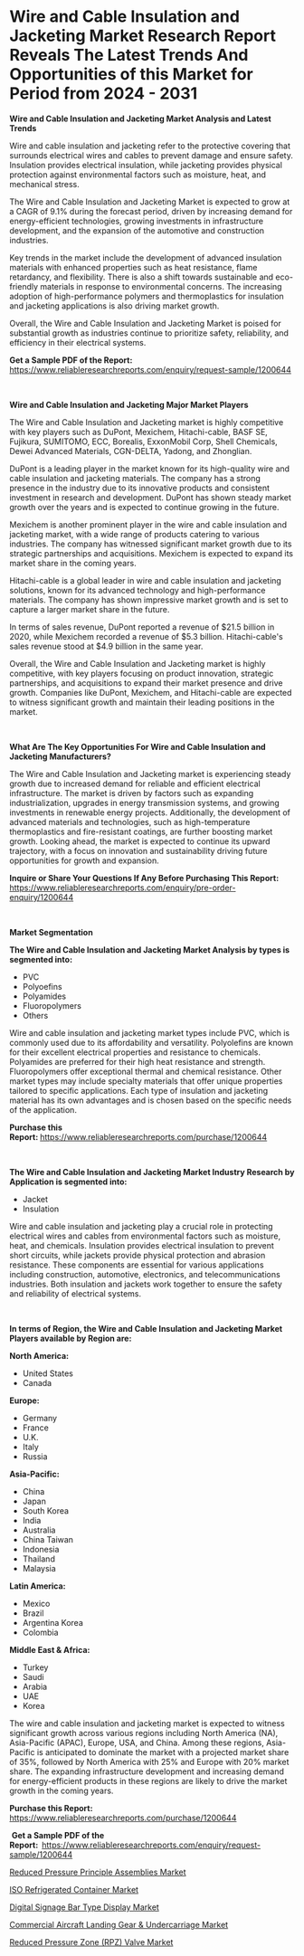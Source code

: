 <p><h1>Wire and Cable Insulation and Jacketing Market Research Report Reveals The Latest Trends And Opportunities of this Market for Period from 2024 - 2031</h1></p><p><strong>Wire and Cable Insulation and Jacketing Market Analysis and Latest Trends</strong></p>
<p><p>Wire and cable insulation and jacketing refer to the protective covering that surrounds electrical wires and cables to prevent damage and ensure safety. Insulation provides electrical insulation, while jacketing provides physical protection against environmental factors such as moisture, heat, and mechanical stress.</p><p>The Wire and Cable Insulation and Jacketing Market is expected to grow at a CAGR of 9.1% during the forecast period, driven by increasing demand for energy-efficient technologies, growing investments in infrastructure development, and the expansion of the automotive and construction industries.</p><p>Key trends in the market include the development of advanced insulation materials with enhanced properties such as heat resistance, flame retardancy, and flexibility. There is also a shift towards sustainable and eco-friendly materials in response to environmental concerns. The increasing adoption of high-performance polymers and thermoplastics for insulation and jacketing applications is also driving market growth.</p><p>Overall, the Wire and Cable Insulation and Jacketing Market is poised for substantial growth as industries continue to prioritize safety, reliability, and efficiency in their electrical systems.</p></p>
<p><strong>Get a Sample PDF of the Report:&nbsp;</strong> <a href="https://www.reliableresearchreports.com/enquiry/request-sample/1200644">https://www.reliableresearchreports.com/enquiry/request-sample/1200644</a></p>
<p>&nbsp;</p>
<p><strong>Wire and Cable Insulation and Jacketing Major Market Players</strong></p>
<p><p>The Wire and Cable Insulation and Jacketing market is highly competitive with key players such as DuPont, Mexichem, Hitachi-cable, BASF SE, Fujikura, SUMITOMO, ECC, Borealis, ExxonMobil Corp, Shell Chemicals, Dewei Advanced Materials, CGN-DELTA, Yadong, and Zhonglian.</p><p>DuPont is a leading player in the market known for its high-quality wire and cable insulation and jacketing materials. The company has a strong presence in the industry due to its innovative products and consistent investment in research and development. DuPont has shown steady market growth over the years and is expected to continue growing in the future.</p><p>Mexichem is another prominent player in the wire and cable insulation and jacketing market, with a wide range of products catering to various industries. The company has witnessed significant market growth due to its strategic partnerships and acquisitions. Mexichem is expected to expand its market share in the coming years.</p><p>Hitachi-cable is a global leader in wire and cable insulation and jacketing solutions, known for its advanced technology and high-performance materials. The company has shown impressive market growth and is set to capture a larger market share in the future.</p><p>In terms of sales revenue, DuPont reported a revenue of $21.5 billion in 2020, while Mexichem recorded a revenue of $5.3 billion. Hitachi-cable's sales revenue stood at $4.9 billion in the same year.</p><p>Overall, the Wire and Cable Insulation and Jacketing market is highly competitive, with key players focusing on product innovation, strategic partnerships, and acquisitions to expand their market presence and drive growth. Companies like DuPont, Mexichem, and Hitachi-cable are expected to witness significant growth and maintain their leading positions in the market.</p></p>
<p>&nbsp;</p>
<p><strong>What Are The Key Opportunities For Wire and Cable Insulation and Jacketing Manufacturers?</strong></p>
<p><p>The Wire and Cable Insulation and Jacketing market is experiencing steady growth due to increased demand for reliable and efficient electrical infrastructure. The market is driven by factors such as expanding industrialization, upgrades in energy transmission systems, and growing investments in renewable energy projects. Additionally, the development of advanced materials and technologies, such as high-temperature thermoplastics and fire-resistant coatings, are further boosting market growth. Looking ahead, the market is expected to continue its upward trajectory, with a focus on innovation and sustainability driving future opportunities for growth and expansion.</p></p>
<p><strong>Inquire or Share Your Questions If Any Before Purchasing This Report:</strong> <a href="https://www.reliableresearchreports.com/enquiry/pre-order-enquiry/1200644">https://www.reliableresearchreports.com/enquiry/pre-order-enquiry/1200644</a></p>
<p>&nbsp;</p>
<p><strong>Market Segmentation</strong></p>
<p><strong>The Wire and Cable Insulation and Jacketing Market Analysis by types is segmented into:</strong></p>
<p><ul><li>PVC</li><li>Polyoefins</li><li>Polyamides</li><li>Fluoropolymers</li><li>Others</li></ul></p>
<p><p>Wire and cable insulation and jacketing market types include PVC, which is commonly used due to its affordability and versatility. Polyolefins are known for their excellent electrical properties and resistance to chemicals. Polyamides are preferred for their high heat resistance and strength. Fluoropolymers offer exceptional thermal and chemical resistance. Other market types may include specialty materials that offer unique properties tailored to specific applications. Each type of insulation and jacketing material has its own advantages and is chosen based on the specific needs of the application.</p></p>
<p><strong>Purchase this Report:&nbsp;</strong><a href="https://www.reliableresearchreports.com/purchase/1200644">https://www.reliableresearchreports.com/purchase/1200644</a></p>
<p>&nbsp;</p>
<p><strong>The Wire and Cable Insulation and Jacketing Market Industry Research by Application is segmented into:</strong></p>
<p><ul><li>Jacket</li><li>Insulation</li></ul></p>
<p><p>Wire and cable insulation and jacketing play a crucial role in protecting electrical wires and cables from environmental factors such as moisture, heat, and chemicals. Insulation provides electrical insulation to prevent short circuits, while jackets provide physical protection and abrasion resistance. These components are essential for various applications including construction, automotive, electronics, and telecommunications industries. Both insulation and jackets work together to ensure the safety and reliability of electrical systems.</p></p>
<p>&nbsp;</p>
<p><strong>In terms of Region, the Wire and Cable Insulation and Jacketing Market Players available by Region are:</strong></p>
<p>
    <p> <strong> North America: </strong>
        <ul>
            <li>United States</li>
            <li>Canada</li>
        </ul>
        </p> 
    <p> <strong> Europe: </strong>
        <ul>
            <li>Germany</li>
            <li>France</li>
            <li>U.K.</li>
            <li>Italy</li>
            <li>Russia</li>
        </ul>
        </p> 
    <p> <strong> Asia-Pacific: </strong>
        <ul>
            <li>China</li>
            <li>Japan</li>
            <li>South Korea</li>
            <li>India</li>
            <li>Australia</li>
            <li>China Taiwan</li>
            <li>Indonesia</li>
            <li>Thailand</li>
            <li>Malaysia</li>
        </ul>
        </p> 
    <p> <strong> Latin America: </strong>
        <ul>
            <li>Mexico</li>
            <li>Brazil</li>
            <li>Argentina Korea</li>
            <li>Colombia</li>
        </ul>
        </p> 
    <p> <strong> Middle East & Africa: </strong>
        <ul>
            <li>Turkey</li>
            <li>Saudi</li>
            <li>Arabia</li>
            <li>UAE</li>
            <li>Korea</li>
        </ul>
    </p>
    </p>
<p><p>The wire and cable insulation and jacketing market is expected to witness significant growth across various regions including North America (NA), Asia-Pacific (APAC), Europe, USA, and China. Among these regions, Asia-Pacific is anticipated to dominate the market with a projected market share of 35%, followed by North America with 25% and Europe with 20% market share. The expanding infrastructure development and increasing demand for energy-efficient products in these regions are likely to drive the market growth in the coming years.</p></p>
<p><strong>Purchase this Report: </strong><a href="https://www.reliableresearchreports.com/purchase/1200644">https://www.reliableresearchreports.com/purchase/1200644</a></p>
<p>&nbsp;<strong>Get a Sample PDF of the Report:&nbsp;&nbsp;</strong><a href="https://www.reliableresearchreports.com/enquiry/request-sample/1200644">https://www.reliableresearchreports.com/enquiry/request-sample/1200644</a></p>
<p><strong></strong></p>
<p><p><a href="https://medium.com/p/5caf5e4a27cc/edit">Reduced Pressure Principle Assemblies Market</a></p><p><a href="https://medium.com/p/c2e742ff7e9a/edit">ISO Refrigerated Container Market</a></p><p><a href="https://medium.com/p/9d9fffdb5a96/edit">Digital Signage Bar Type Display Market</a></p><p><a href="https://medium.com/p/7a8d5acba75c/edit">Commercial Aircraft Landing Gear & Undercarriage Market</a></p><p><a href="https://medium.com/p/af3784bd0f7a/edit">Reduced Pressure Zone (RPZ) Valve Market</a></p></p>